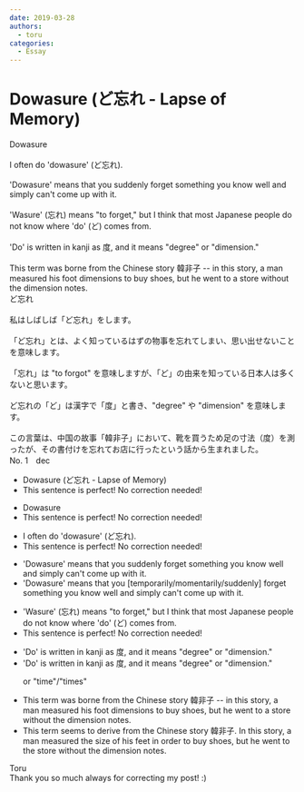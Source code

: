 ```yaml
---
date: 2019-03-28
authors:
  - toru
categories:
  - Essay
---
```


<h1 id="subject_show">Dowasure (ど忘れ - Lapse of Memory)</h1>
<div class="date" hidden>Mar 28, 2019 17:11</div>
<div id="post"><div id="body_show_ori">
Dowasure<br/><br/>I often do 'dowasure' (ど忘れ).<br/><br/>'Dowasure' means that you suddenly forget something you know well and simply can't come up with it.<br/><br/>'Wasure' (忘れ) means "to forget," but I think that most Japanese people do not know where 'do' (ど) comes from.<br/><br/>'Do' is written in kanji as 度, and it means "degree" or "dimension."<br/><br/>This term was borne from the Chinese story 韓非子 -- in this story, a man measured his foot dimensions to buy shoes, but he went to a store without the dimension notes.
</div></div>

<!-- more -->

<div id="post_ja"><div id="body_show_mo">
ど忘れ<br/><br/>私はしばしば「ど忘れ」をします。<br/><br/>「ど忘れ」とは、よく知っているはずの物事を忘れてしまい、思い出せないことを意味します。<br/><br/>「忘れ」は "to forgot" を意味しますが、「ど」の由来を知っている日本人は多くないと思います。<br/><br/>ど忘れの「ど」は漢字で「度」と書き、"degree" や "dimension" を意味します。<br/><br/>この言葉は、中国の故事「韓非子」において、靴を買うため足の寸法（度）を測ったが、その書付けを忘れてお店に行ったという話から生まれました。
</div></div>
<div id="block"><div class="first_name"> No. 1　<span class="just_name">dec</span></div><div id="block2">
<ul class="correction_field">
<li class="incorrect">Dowasure (ど忘れ - Lapse of Memory)</li>
<li class="corrected perfect">This sentence is perfect! No correction needed!</li>
</ul>
<ul class="correction_field">
<li class="incorrect">Dowasure</li>
<li class="corrected perfect">This sentence is perfect! No correction needed!</li>
</ul>
<ul class="correction_field">
<li class="incorrect">I often do 'dowasure' (ど忘れ).</li>
<li class="corrected perfect">This sentence is perfect! No correction needed!</li>
</ul>
<ul class="correction_field">
<li class="incorrect">'Dowasure' means that you suddenly forget something you know well and simply can't come up with it.</li>
<li class="corrected correct">
'Dowasure' means that you [<span class="f_blue">temporarily/momentarily</span>/suddenly] forget something you know well and simply can't come up with it.
</li>
</ul>
<ul class="correction_field">
<li class="incorrect">'Wasure' (忘れ) means "to forget," but I think that most Japanese people do not know where 'do' (ど) comes from.</li>
<li class="corrected perfect">This sentence is perfect! No correction needed!</li>
</ul>
<ul class="correction_field">
<li class="incorrect">'Do' is written in kanji as 度, and it means "degree" or "dimension."</li>
<li class="corrected correct">
'Do' is written in kanji as 度, and it means "degree" or "dimension."
<p class="correction_comment">or "time"/"times"</p>
</li>
</ul>
<ul class="correction_field">
<li class="incorrect">This term was borne from the Chinese story 韓非子 -- in this story, a man measured his foot dimensions to buy shoes, but he went to a store without the dimension notes.</li>
<li class="corrected correct">
This term <span class="f_blue">seems to derive</span> from the Chinese story 韓非子<span class="f_blue">. I</span>n this story, a man measured <span class="f_blue">the size of his feet in order </span>to buy shoes, but he went to <span class="f_blue">the</span> store without the <span class="f_red"><span class="sline">dimension</span></span> note<span class="f_red"><span class="sline">s</span></span>.
</li>
</ul>
</div><div class="name"><span class="just_name">Toru</span><br>
Thank you so much always for correcting my post! :)
</div>
</div>

